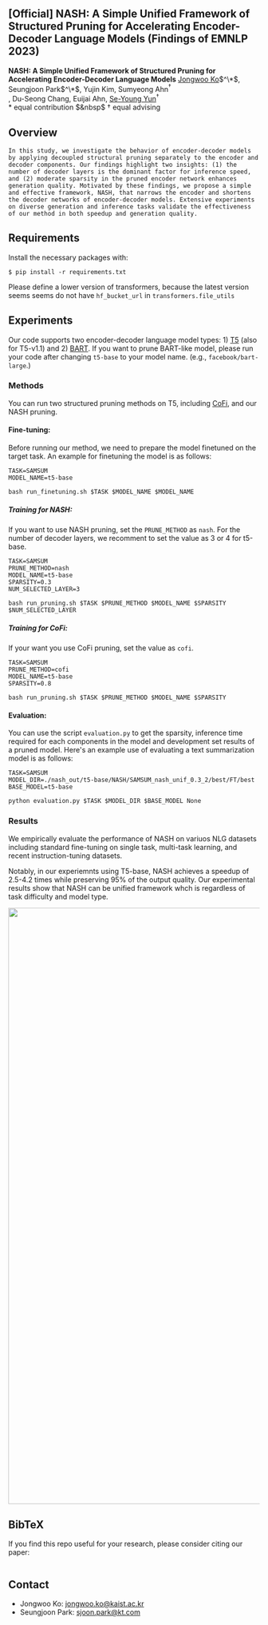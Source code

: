 ## [Official] NASH: A Simple Unified Framework of Structured Pruning for Accelerating Encoder-Decoder Language Models (Findings of EMNLP 2023)

**NASH: A Simple Unified Framework of Structured Pruning for Accelerating Encoder-Decoder Language Models**
[Jongwoo Ko](https://sites.google.com/view/jongwooko)$^\*$,
Seungjoon Park$^\*$,
Yujin Kim,
Sumyeong Ahn$^\dagger$<br/>,
Du-Seong Chang,
Euijai Ahn,
[Se-Young Yun](https://osi.kaist.ac.kr/)$^\dagger$<br/>
\* equal contribution $&nbsp$ $\dagger$ equal advising


## Overview
```
In this study, we investigate the behavior of encoder-decoder models by applying decoupled structural pruning separately to the encoder and decoder components. Our findings highlight two insights: (1) the number of decoder layers is the dominant factor for inference speed, and (2) moderate sparsity in the pruned encoder network enhances generation quality. Motivated by these findings, we propose a simple and effective framework, NASH, that narrows the encoder and shortens the decoder networks of encoder-decoder models. Extensive experiments on diverse generation and inference tasks validate the effectiveness of our method in both speedup and generation quality.
```

## Requirements
Install the necessary packages with: 
```
$ pip install -r requirements.txt
```
Please define a lower version of transformers, because the latest version seems seems do not have `hf_bucket_url` in `transformers.file_utils`

## Experiments
Our code supports two encoder-decoder language model types: 1) [T5](https://arxiv.org/abs/1910.10683) (also for T5-v1.1) and 2) [BART](https://arxiv.org/abs/1910.13461). If you want to prune BART-like model, please run your code after changing `t5-base` to your model name. (e.g., `facebook/bart-large`.)

### Methods
You can run two structured pruning methods on T5, including [CoFi](https://arxiv.org/abs/2204.00408), and our NASH pruning.

#### Fine-tuning:
Before running our method, we need to prepare the model finetuned on the target task. An example for finetuning the model is as follows:
```
TASK=SAMSUM
MODEL_NAME=t5-base

bash run_finetuning.sh $TASK $MODEL_NAME $MODEL_NAME
```

##### Training for NASH:
If you want to use NASH pruning, set the `PRUNE_METHOD` as `nash`. For the number of decoder layers, we recomment to set the value as 3 or 4 for t5-base.

```
TASK=SAMSUM
PRUNE_METHOD=nash
MODEL_NAME=t5-base
SPARSITY=0.3
NUM_SELECTED_LAYER=3

bash run_pruning.sh $TASK $PRUNE_METHOD $MODEL_NAME $SPARSITY $NUM_SELECTED_LAYER
```

##### Training for CoFi:
If your want you use CoFi pruning, set the value as `cofi`.

```
TASK=SAMSUM
PRUNE_METHOD=cofi
MODEL_NAME=t5-base
SPARSITY=0.8

bash run_pruning.sh $TASK $PRUNE_METHOD $MODEL_NAME $SPARSITY
```

#### Evaluation:
You can use the script `evaluation.py` to get the sparsity, inference time required for each components in the model and development set results of a pruned model. Here's an example use of evaluating a text summarization model is as follows:

```
TASK=SAMSUM
MODEL_DIR=./nash_out/t5-base/NASH/SAMSUM_nash_unif_0.3_2/best/FT/best
BASE_MODEL=t5-base

python evaluation.py $TASK $MODEL_DIR $BASE_MODEL None
```


### Results
We empirically evaluate the performance of NASH on variuos NLG datasets including standard fine-tuning on single task, multi-task learning, and recent instruction-tuning datasets.

Notably, in our experiemnts using T5-base, NASH achieves a speedup of 2.5-4.2 times while preserving 95% of the output quality. Our experimental results show that NASH can be unified framework whch is regardless of task difficulty and model type.
<p align="center">
<img width="1194" src="https://github.com/jongwooko/NASH-Pruning-Official/files/12911628/main_nlg_renew.1.pdf">
</p>


## BibTeX
If you find this repo useful for your research, please consider citing our paper:
```
```

## Contact
- Jongwoo Ko: jongwoo.ko@kaist.ac.kr
- Seungjoon Park: sjoon.park@kt.com